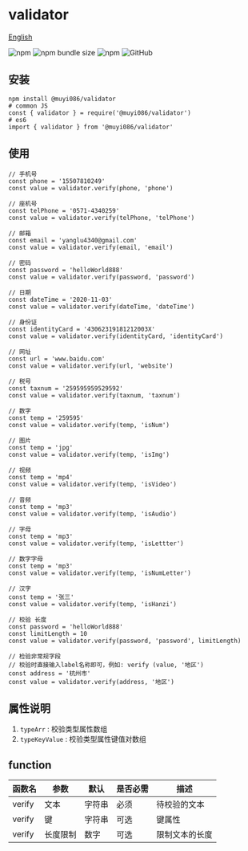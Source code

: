 # validator

[English](./README.md 'English')

![npm](https://img.shields.io/npm/v/@muyi086/validator) ![npm bundle size](https://img.shields.io/bundlephobia/min/@muyi086/validator) ![npm](https://img.shields.io/npm/dt/@muyi086/validator) ![GitHub](https://img.shields.io/github/license/MuYi086/npm_package)

## 安装
```SHELL
npm install @muyi086/validator
# common JS
const { validator } = require('@muyi086/validator')
# es6
import { validator } from '@muyi086/validator'
```

## 使用
```JS
// 手机号
const phone = '15507810249'
const value = validator.verify(phone, 'phone')

// 座机号
const telPhone = '0571-4340259'
const value = validator.verify(telPhone, 'telPhone')

// 邮箱
const email = 'yanglu4340@gmail.com'
const value = validator.verify(email, 'email')

// 密码
const password = 'helloWorld888'
const value = validator.verify(password, 'password')

// 日期
const dateTime = '2020-11-03'
const value = validator.verify(dateTime, 'dateTime')

// 身份证
const identityCard = '43062319181212003X'
const value = validator.verify(identityCard, 'identityCard')

// 网址
const url = 'www.baidu.com'
const value = validator.verify(url, 'website')

// 税号
const taxnum = '259595959529592'
const value = validator.verify(taxnum, 'taxnum')

// 数字
const temp = '259595'
const value = validator.verify(temp, 'isNum')

// 图片
const temp = 'jpg'
const value = validator.verify(temp, 'isImg')

// 视频
const temp = 'mp4'
const value = validator.verify(temp, 'isVideo')

// 音频
const temp = 'mp3'
const value = validator.verify(temp, 'isAudio')

// 字母
const temp = 'mp3'
const value = validator.verify(temp, 'isLettter')

// 数字字母
const temp = 'mp3'
const value = validator.verify(temp, 'isNumLetter')

// 汉字
const temp = '张三'
const value = validator.verify(temp, 'isHanzi')

// 校验 长度
const password = 'helloWorld888'
const limitLength = 10
const value = validator.verify(password, 'password', limitLength)

// 检验非常规字段
// 校验时直接输入label名称即可，例如: verify (value, '地区')
const address = '杭州市'
const value = validator.verify(address, '地区')
```

## 属性说明
1. `typeArr` : 校验类型属性数组 
1. `typeKeyValue` : 校验类型属性键值对数组 

## function

函数名|参数|默认|是否必需|描述|
--|--|--|--|--|
verify|文本|字符串|必须|待校验的文本|
verify|键|字符串|可选|键属性|
verify|长度限制|数字|可选|限制文本的长度|
